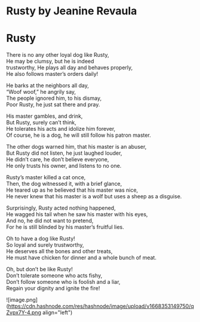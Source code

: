 # Rusty by Jeanine Revaula

# Rusty
There is no any other loyal dog like Rusty,<br>
He may be clumsy, but he is indeed<br>
trustworthy,
He plays all day and behaves properly,<br>
He also follows master’s orders daily!<br>

He barks at the neighbors all day,<br>
“Woof woof,” he angrily say,<br>
The people ignored him, to his dismay,<br>
Poor Rusty, he just sat there and pray.<br>

His master gambles, and drink,<br>
But Rusty, surely can’t think,<br>
He tolerates his acts and idolize him forever,<br>
Of course, he is a dog, he will still follow his
patron master.<br>

The other dogs warned him, that his master
is an abuser,<br>
But Rusty did not listen, he just laughed
louder,<br>
He didn’t care, he don’t believe everyone,<br>
He only trusts his owner, and listens to no
one.<br>

Rusty’s master killed a cat once,<br>
Then, the dog witnessed it, with a brief
glance,<br>
He teared up as he believed that his master
was nice,<br>
He never knew that his master is a wolf but
uses a sheep as a disguise.<br>

Surprisingly, Rusty acted nothing happened,<br>
He wagged his tail when he saw his master
with his eyes,<br>
And no, he did not want to pretend,<br>
For he is still blinded by his master’s fruitful
lies.<br>

Oh to have a dog like Rusty!<br>
So loyal and surely trustworthy,<br>
He deserves all the bones and other treats,<br>
He must have chicken for dinner and a
whole bunch of meat.<br>

Oh, but don’t be like Rusty!<br>
Don’t tolerate someone who acts fishy,<br>
Don’t follow someone who is foolish and a
liar,<br>
Regain your dignity and ignite the fire!<br>


![image.png](https://cdn.hashnode.com/res/hashnode/image/upload/v1668353149750/qZvpx7Y-4.png align="left")
